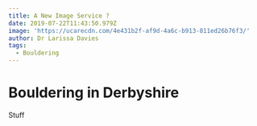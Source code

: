 ```yaml
---
title: A New Image Service ?
date: 2019-07-22T11:43:50.979Z
image: 'https://ucarecdn.com/4e431b2f-af9d-4a6c-b913-811ed26b76f3/'
author: Dr Larissa Davies
tags:
  - Bouldering
---
```

# Bouldering in Derbyshire

Stuff
